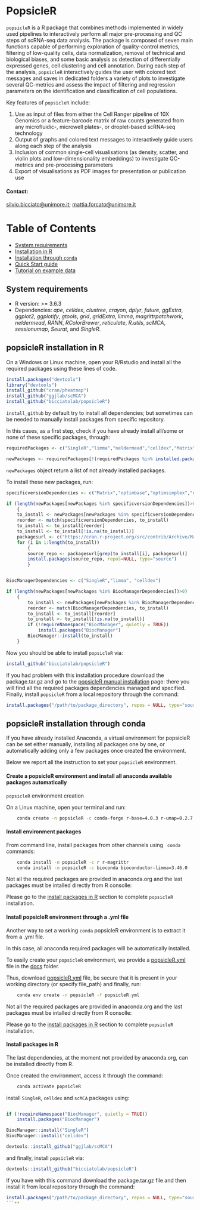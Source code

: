 # PopsicleR 

`popsicleR` is a R package that combines methods implemented in widely used pipelines to interactively perform all major pre-processing and QC steps of scRNA-seq data analysis. The package is composed of seven main functions capable of performing exploration of quality-control metrics, filtering of low-quality cells, data normalization, removal of technical and biological biases, and some basic analysis as detection of differentially expressed genes, cell clustering and cell annotation. During each step of the analysis, `popsicleR` interactively guides the user with colored text messages and saves in dedicated folders a variety of plots to investigate several QC-metrics and assess the impact of filtering and regression parameters on the identification and classification of cell populations.

Key features of `popsicleR` include:
1. Use as input of files from either the Cell Ranger pipeline of 10X Genomics or a feature-barcode matrix of raw counts generated from any microfluidic-, microwell plates-, or droplet-based scRNA-seq technology
2. Output of graphs and colored text messages to interactively guide users along each step of the analysis
3. Inclusion of common single-cell visualisations (as density, scatter, and violin plots and low-dimensionality embeddings) to investigate QC-metrics and pre-processing parameters
4. Export of visualisations as PDF images for presentation or publication use

#### Contact: 

silvio.bicciato@unimore.it; mattia.forcato@unimore.it

# Table of Contents

- [System requirements](https://github.com/bicciatolab/popsicleR#System-requirements)
- [Installation in R](https://github.com/bicciatolab/popsicleR#installation-in-r)
- [Installation through `conda`](https://github.com/bicciatolab/popsicleR#installation-through-conda) 
- [Quick Start guide](https://github.com/bicciatolab/popsicleR/main/docs/Quick_Start_guide.md)
- [Tutorial on example data](http://htmlpreview.github.io/?https://github.com/bicciatolab/popsicleR/main/docs/popsicleR_tutorial.html)

## System requirements

* R version: >= 3.6.3
* Dependencies: *ape*, *celldex*, *clustree*, *crayon*, *dplyr*, *future*, *ggExtra*, *ggplot2*, *ggplotify*, *gtools*, *grid*, *gridExtra*, *limma*, *magrittrpatchwork*, *neldermead*, *RANN*, *RColorBrewer*, *reticulate*, *R.utils*, *scMCA*, *sessionumap*, *Seurat*, and *SingleR*.

## popsicleR installation in R
 
On a Windows or Linux machine, open your R/Rstudio and install all the required packages using these lines of code.

```r
install.packages("devtools")
library("devtools")
install_github("cran/pheatmap") 
install_github("ggjlab/scMCA") 
install_github("bicciatolab/popsicleR")
```
`install_github` by default try to install all dependencies; but sometimes can be needed to manually install packages from specific repository. 

In this cases, as a first step, check if you have already install all/some or none of these specific packages, through:

```r
requiredPackages <- c("SingleR","limma","neldermead","celldex","Matrix","optimbase","optimsimplex") 

newPackages <- requiredPackages[!(requiredPackages %in% installed.packages()[,"Package"])]
```
`newPackages` object return a list of not already installed packages. 

To install these new packages, run:

```r
specificversionDependencies <- c("Matrix","optimbase","optimsimplex","neldermead")

if (length(newPackages[newPackages %in% specificversionDependencies])>0) 
	{
	to_install <- newPackages[newPackages %in% specificversionDependencies]
	reorder <- match(specificversionDependencies, to_install)
	to_install <- to_install[reorder]
	to_install <- to_install[!is.na(to_install)]
	packagesurl <- c("https://cran.r-project.org/src/contrib/Archive/Matrix/Matrix_1.3-2.tar.gz","https://cran.r-project.org/src/contrib/Archive/optimbaseoptimbase_1.0-9.tar.gz","https://cran.r-project.org/src/contrib/Archive/optimsimplex/optimsimplex_1.0-7.tar.gz","https://cran.r-project.org/src/contrib/Archive/neldermead/neldermead_1.0-11.tar.gz")
	for (i in 1:length(to_install))	
		{
		source_repo <- packagesurl[grep(to_install[i], packagesurl)]
		install.packages(source_repo, repos=NULL, type="source")
		} 


BiocManagerDependencies <- c("SingleR","limma", "celldex")

if (length(newPackages[newPackages %in% BiocManagerDependencies])>0) 
	{
		to_install <- newPackages[newPackages %in% BiocManagerDependencies]
		reorder <- match(BiocManagerDependencies, to_install)
		to_install <- to_install[reorder]
		to_install <- to_install[!is.na(to_install)]
		if (!requireNamespace("BiocManager", quietly = TRUE))
    		install.packages("BiocManager")
    	BiocManager::install(to_install)
	} 
```

Now you should be able to install `popsicleR` via: 

```r
install_github("bicciatolab/popsicleR")
```
If you had problem with this installation procedure download the package.tar.gz and go to the  [popsicleR manual installation](https://github.com/bicciatolab/popsicleR/docs/popaicleR_manual_installation.md) page: there you will find all the required packages dependencies managed and specified. Finally, install `popsicleR` from a local repository through the command:
```r
install.packages("/path/to/package_directory", repos = NULL, type="source")
```

## popsicleR installation through conda

If you have already installed Anaconda, a virtual environment for popsicleR can be set either manually, installing all packages one by one, or automatically adding only a few packages once created the environment.

Below we report all the instruction to set your `popsicleR` environment.

#### Create a popsicleR environment and install all anaconda available packages automatically
 
`popsicleR` environment creation
  
On a Linux machine, open your terminal and run:

```bash
	conda create -n popsicleR -c conda-forge r-base=4.0.3 r-umap=0.2.7.0 r-neldermead=1.0_11 r-rann=2.6.1 r-rcolorbrewer=1.1_2 r-ggextra=0.9 r-ggplotify=0.1.0 r-crayon=1.4.0 r-patchwork=1.1.1 r-magrittr=1.5 r-gridextra=2.3 r-dplyr=1.0.4 r-ggplot2=3.3.3 r-devtools=2.3.2 r-r.utils=2.10.1 r-future=1.21.0 r-reticulate=1.18 r-pheatmap=1.0.12 r-shinythemes=1.2.0 r-rcurl=1.98_1.2 r-seuratobject=4.0.4 r-sessioninfo=1.1.1 r-seurat
```

#### Install environment packages

From command line, install packages from other channels using ` conda`  commands: 

```bash
	conda install -n popsicleR -c r r-magrittr
	conda install -n popsicleR -c bioconda bioconductor-limma=3.46.0 
```

Not all the required packages are provided in anaconda.org and the last packages must be intalled directly from R consolle: 

Please go to the [install packages in R](https://github.com/bicciatolab/popsicleR#install-packages-in-r) section to complete `popsicleR` installation.

#### Install popsicleR environment through a .yml file

Another way to set a working `conda` popsicleR environment is to  extract it from a .yml file. 

In this case, all anaconda required packages will be automatically installed.

To easily create your `popsicleR` environment, we provide a [popsicleR.yml](https://github.com/bicciatolab/popsicleR/blob/main/docs/popsicleR.yml) file in the [docs](https://github.com/bicciatolab/popsicleR/tree/main/docs) folder. 

Thus, download [popsicleR.yml](https://github.com/bicciatolab/popsicleR/blob/main/docs/popsicleR.yml) file, be secure that it is present in your working directory (or specify file_path) and finally, run: 

```bash
	conda env create -n popsicleR -f popsicleR.yml
```

Not all the required packages are provided in anaconda.org and the last packages must be intalled directly from R consolle: 

Please go to the [install packages in R](https://github.com/bicciatolab/popsicleR#install-packages-in-r) section to complete `popsicleR` installation.

#### Install packages in R

The last dependencies, at the moment not provided by anaconda.org, can be installed directly from R.

Once created the environment, access it through the command: 

```bash
	conda activate popsicleR
```

install `SingleR`, `celldex` and `scMCA` packages using:


```r

if (!requireNamespace("BiocManager", quietly = TRUE))
    install.packages("BiocManager")

BiocManager::install("SingleR")
BiocManager::install("celldex")

devtools::install_github("ggjlab/scMCA") 
```

and finally, install `popsicleR` via:

```r
devtools::install_github("bicciatolab/popsicleR")
```

If you have with this command download the package.tar.gz file and then install it from local repository through the command:
 
```r
install.packages("/path/to/package_directory", repos = NULL, type="source")
```**